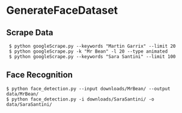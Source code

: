 # GenerateFaceDataset

## Scrape Data
```
 $ python googleScrape.py --keywords "Martin Garrix" --limit 20
 $ python googleScrape.py -k "Mr Bean" -l 20 --type animated
 $ python googleScrape.py --keywords "Sara Santini" --limit 100

```

## Face Recognition

```
$ python face_detection.py --input downloads/MrBean/ --output data/MrBean/
$ python face_detection.py -i downloads/SaraSantini/ -o data/SaraSantini/

```
